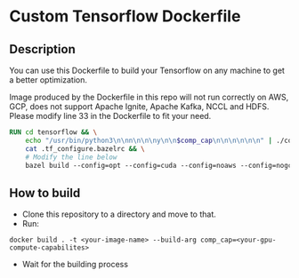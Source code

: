 # Custom Tensorflow Dockerfile

## Description

You can use this Dockerfile to build your Tensorflow on any machine to get a better optimization.

Image produced by the Dockerfile in this repo will not run correctly on AWS, GCP, does not support Apache Ignite, Apache Kafka, NCCL and HDFS. Please modify line 33 in the Dockerfile to fit your need.

```dockerfile
RUN cd tensorflow && \
    echo "/usr/bin/python3\n\nn\n\n\ny\n\n$comp_cap\n\n\n\n\n\n" | ./configure && \
    cat .tf_configure.bazelrc && \
    # Modify the line below
    bazel build --config=opt --config=cuda --config=noaws --config=nogcp --config=nohdfs --config=noignite --config=nokafka --config=nonccl //tensorflow/tools/pip_package:build_pip_package
```

## How to build
* Clone this repository to a directory and move to that.
* Run:
```
docker build . -t <your-image-name> --build-arg comp_cap=<your-gpu-compute-capabilites>
```
* Wait for the building process
